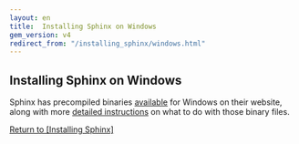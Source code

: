 ```yaml
---
layout: en
title:  Installing Sphinx on Windows
gem_version: v4
redirect_from: "/installing_sphinx/windows.html"
---
```


## Installing Sphinx on Windows

Sphinx has precompiled binaries [available](http://sphinxsearch.com/downloads/release/) for Windows on their website, along with more [detailed instructions](http://sphinxsearch.com/docs/current.html#installing-windows) on what to do with those binary files.

[Return to [Installing Sphinx]](/thinking-sphinx/installing_sphinx.html)
